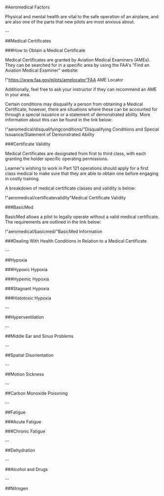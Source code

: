 #Aeromedical Factors

Physical and mental health are vital to the safe operation of an airplane, and are also one of the parts that new pilots are most anxious about.

--

##Medical Certificates

###How to Obtain a Medical Certificate

Medical Certificates are granted by Aviation Medical Examiners (AMEs). They can be searched for in a specific area by using the FAA's "Find an Aviation Medical Examiner" website:

!"https://www.faa.gov/pilots/amelocator"FAA AME Locator

Additionally, feel free to ask your instructor if they can recommend an AME in your area.

Certain conditions may disqualify a person from obtaining a Medical Certificate, however, there are situations where these can be accounted for through a special issuance or a statement of demonstrated ability. More information about this can be found in the link below:

!"aeromedical/disqualifyingconditions/"Disqualifying Conditions and Special Issuance/Statement of Demonstrated Ability

###Certificate Validity

Medical Certificates are designated from first to third class, with each granting the holder specific operating permissions.

Learner's wishing to work in Part 121 operations should apply for a first class medical to make sure that they are able to obtain one before engaging in costly training.

A breakdown of medical certificate classes and validity is below:

!"aeromedical/certificatevalidity"Medical Certificate Validity


###BasicMed

BasicMed allows a pilot to legally operate without a valid medical certificate. The requirements are outlined in the link below:

!"aeromedical/basicmed/"BasicMed Information

###Dealing With Health Conditions in Relation to a Medical Certificate

--

##Hypoxia

###Hypoxic Hypoxia


###Hypemic Hypoxia


###Stagnant Hypoxia


###Histotoxic Hypoxia


--

##Hyperventilation


--

##Middle Ear and Sinus Problems

--

##Spatial Disorientation

--

##Motion Sickness

--

##Carbon Monoxide Poisoning

--

##Fatigue

###Acute Fatigue

###Chronic Fatigue


--

##Dehydration

--

##Alcohol and Drugs

--

##Nitrogen


